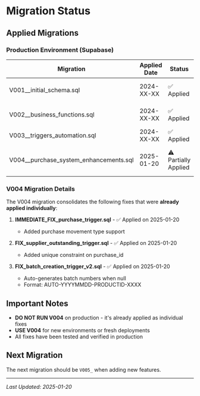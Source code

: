 # Migration Status

## Applied Migrations

### Production Environment (Supabase)

| Migration | Applied Date | Status | Notes |
|-----------|--------------|--------|-------|
| V001__initial_schema.sql | 2024-XX-XX | ✅ Applied | Initial database schema |
| V002__business_functions.sql | 2024-XX-XX | ✅ Applied | Business logic functions |
| V003__triggers_automation.sql | 2024-XX-XX | ✅ Applied | Initial triggers |
| V004__purchase_system_enhancements.sql | 2025-01-20 | ⚠️ Partially Applied | Applied as individual fixes |

### V004 Migration Details

The V004 migration consolidates the following fixes that were **already applied individually**:

1. **IMMEDIATE_FIX_purchase_trigger.sql** - ✅ Applied on 2025-01-20
   - Added purchase movement type support
   
2. **FIX_supplier_outstanding_trigger.sql** - ✅ Applied on 2025-01-20
   - Added unique constraint on purchase_id
   
3. **FIX_batch_creation_trigger_v2.sql** - ✅ Applied on 2025-01-20
   - Auto-generates batch numbers when null
   - Format: AUTO-YYYYMMDD-PRODUCTID-XXXX

## Important Notes

- **DO NOT RUN V004** on production - it's already applied as individual fixes
- **USE V004** for new environments or fresh deployments
- All fixes have been tested and verified in production

## Next Migration

The next migration should be `V005_` when adding new features.

---
*Last Updated: 2025-01-20*